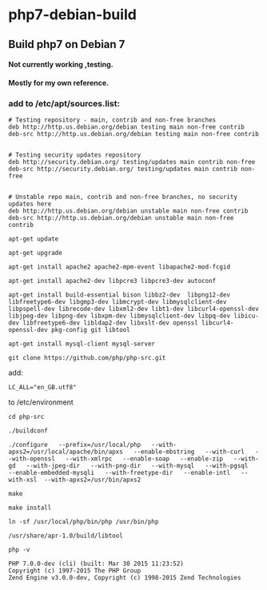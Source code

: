 # php7-debian-build
## Build php7 on Debian 7

#### Not currently working ,testing.

#### Mostly for my own reference.

### add to /etc/apt/sources.list:
```
# Testing repository - main, contrib and non-free branches
deb http://http.us.debian.org/debian testing main non-free contrib
deb-src http://http.us.debian.org/debian testing main non-free contrib


# Testing security updates repository
deb http://security.debian.org/ testing/updates main contrib non-free
deb-src http://security.debian.org/ testing/updates main contrib non-free


# Unstable repo main, contrib and non-free branches, no security updates here
deb http://http.us.debian.org/debian unstable main non-free contrib
deb-src http://http.us.debian.org/debian unstable main non-free contrib
```

`apt-get update`

`apt-get upgrade`

`apt-get install apache2 apache2-mpm-event libapache2-mod-fcgid`

`apt-get install apache2-dev libpcre3 libpcre3-dev autoconf`

`apt-get install build-essential bison libbz2-dev  libpng12-dev libfreetype6-dev libgmp3-dev libmcrypt-dev libmysqlclient-dev libpspell-dev librecode-dev libxml2-dev libt1-dev libcurl4-openssl-dev libjpeg-dev libpng-dev libxpm-dev libmysqlclient-dev libpq-dev libicu-dev libfreetype6-dev libldap2-dev libxslt-dev openssl libcurl4-openssl-dev pkg-config git libtool`

`apt-get install mysql-client mysql-server`




`git clone https://github.com/php/php-src.git`

add:

`LC_ALL="en_GB.utf8"`

to /etc/environment

`cd php-src`

`./buildconf`


`./configure   --prefix=/usr/local/php   --with-apxs2=/usr/local/apache/bin/apxs   --enable-mbstring   --with-curl   --with-openssl   --with-xmlrpc   --enable-soap   --enable-zip   --with-gd   --with-jpeg-dir   --with-png-dir   --with-mysql   --with-pgsql   --enable-embedded-mysqli   --with-freetype-dir   --enable-intl   --with-xsl  --with-apxs2=/usr/bin/apxs2`


`make`

`make install`

`ln -sf /usr/local/php/bin/php /usr/bin/php`

`/usr/share/apr-1.0/build/libtool`

`php -v`

```
PHP 7.0.0-dev (cli) (built: Mar 30 2015 11:23:52)
Copyright (c) 1997-2015 The PHP Group
Zend Engine v3.0.0-dev, Copyright (c) 1998-2015 Zend Technologies
```
